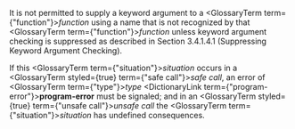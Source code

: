  



It is not permitted to supply a keyword argument to a <GlossaryTerm  term={"function"}><i>function</i></GlossaryTerm> using a name that is not recognized by that <GlossaryTerm  term={"function"}><i>function</i></GlossaryTerm> unless keyword argument checking is suppressed as described in Section 3.4.1.4.1 (Suppressing Keyword Argument Checking). 



If this <GlossaryTerm  term={"situation"}><i>situation</i></GlossaryTerm> occurs in a <GlossaryTerm styled={true} term={"safe call"}><i>safe call</i></GlossaryTerm>, an error of <GlossaryTerm  term={"type"}><i>type</i></GlossaryTerm> <DictionaryLink  term={"program-error"}><b>program-error</b></DictionaryLink> must be signaled; and in an <GlossaryTerm styled={true} term={"unsafe call"}><i>unsafe call</i></GlossaryTerm> the <GlossaryTerm  term={"situation"}><i>situation</i></GlossaryTerm> has undefined consequences.  







